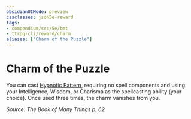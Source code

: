 ```yaml
---
obsidianUIMode: preview
cssclasses: json5e-reward
tags:
- compendium/src/5e/bmt
- ttrpg-cli/reward/charm
aliases: ["Charm of the Puzzle"]
---
```

# Charm of the Puzzle

You can cast [Hypnotic Pattern](/3-Mechanics/CLI/spells/hypnotic-pattern.md), requiring no spell components and using your Intelligence, Wisdom, or Charisma as the spellcasting ability (your choice). Once used three times, the charm vanishes from you.

*Source: The Book of Many Things p. 62*